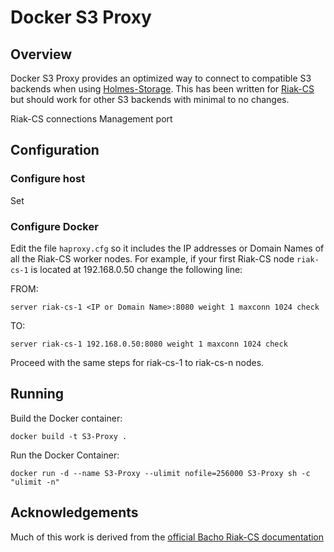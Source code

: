# Docker S3 Proxy

## Overview
Docker S3 Proxy provides an optimized way to connect to compatible S3 backends when using [Holmes-Storage](https://github.com/HolmesProcessing/Holmes-Storage). This has been written for [Riak-CS](http://docs.basho.com/riak/cs/2.1.1/) but should work for other S3 backends with minimal to no changes.

Riak-CS connections
Management port

## Configuration

### Configure host
Set 

### Configure Docker
Edit the file `haproxy.cfg` so it includes the IP addresses or Domain Names of all the Riak-CS worker nodes. For example, if your first Riak-CS node `riak-cs-1` is located at 192.168.0.50 change the following line:

FROM:

```
server riak-cs-1 <IP or Domain Name>:8080 weight 1 maxconn 1024 check
```

TO:
```
server riak-cs-1 192.168.0.50:8080 weight 1 maxconn 1024 check
```

Proceed with the same steps for riak-cs-1 to riak-cs-n nodes.

## Running
Build the Docker container:
```
docker build -t S3-Proxy .
```

Run the Docker Container:
```
docker run -d --name S3-Proxy --ulimit nofile=256000 S3-Proxy sh -c "ulimit -n"
```

## Acknowledgements
Much of this work is derived from the [official Bacho Riak-CS documentation](http://docs.basho.com/riak/cs/2.1.1/cookbooks/configuration/load-balancing-proxy/)
